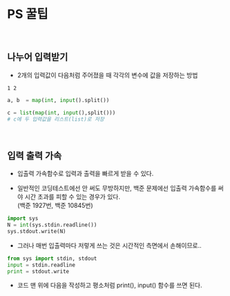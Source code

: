 # PS 꿀팁

<br/>

## 나누어 입력받기

- 2개의 입력값이 다음처럼 주어졌을 때 각각의 변수에 값을 저장하는 방법

```
1 2
```

```python
a, b  = map(int, input().split())

c = list(map(int, input(),split()))
# c에 두 입력값을 리스트(list)로 저장
```

<br/>

## 입력 출력 가속

- 입출력 가속함수로 입력과 출력을 빠르게 받을 수 있다.

- 일반적인 코딩테스트에선 안 써도 무방하지만, 백준 문제에선 입출력 가속함수를 써야 시간 초과를 피할 수 있는 경우가 있다.  
  (백준 1927번, 백준 10845번)

```python
import sys
N = int(sys.stdin.readline())
sys.stdout.write(N)
```

- 그러나 매번 입출력마다 저렇게 쓰는 것은 시간적인 측면에서 손해이므로..

```python
from sys import stdin, stdout
input = stdin.readline
print = stdout.write
```

- 코드 맨 위에 다음을 작성하고 평소처럼 print(), input() 함수를 쓰면 된다.

